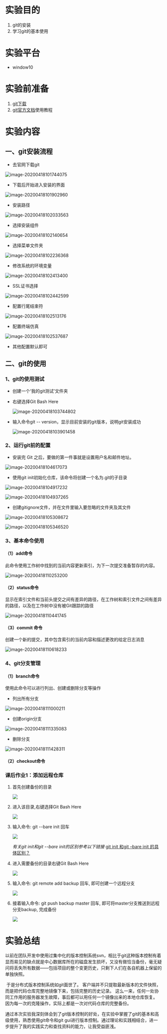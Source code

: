 # 实验目的

1. git的安装
2. 学习git的基本使用

# 实验平台

* window10

# 实验前准备

1. [git下载](https://git-scm.com/download/win)
2. [git官方文档](https://git-scm.com/doc)使用教程

# 实验内容

## 一、git安装流程

* 去官网下载git

![image-20200418101744075](E:/MyStudyRes/school/体系结构/实验一git的使用/imgs/image-20200418101744075.png)

* 下载后开始进入安装的界面

![image-20200418101902960](E:/MyStudyRes/school/体系结构/实验一git的使用/imgs/image-20200418101902960.png)

* 安装路径

![image-20200418102033563](E:/MyStudyRes/school/体系结构/实验一git的使用/imgs/image-20200418102033563.png)

* 选择安装组件

![image-20200418102140654](E:/MyStudyRes/school/体系结构/实验一git的使用/imgs/image-20200418102140654.png)

* 选择菜单文件夹

![image-20200418102236368](E:/MyStudyRes/school/体系结构/实验一git的使用/imgs/image-20200418102236368.png)

* 修改系统的环境变量

![image-20200418102413400](E:/MyStudyRes/school/体系结构/实验一git的使用/imgs/image-20200418102413400.png)

* SSL证书选择

![image-20200418102442599](E:/MyStudyRes/school/体系结构/实验一git的使用/imgs/image-20200418102442599.png)

* 配置行尾结束符

![image-20200418102513176](E:/MyStudyRes/school/体系结构/实验一git的使用/imgs/image-20200418102513176.png)

* 配置终端仿真

![image-20200418102537687](E:/MyStudyRes/school/体系结构/实验一git的使用/imgs/image-20200418102537687.png)

* 其他配置默认即可

## 二、git的使用

### 1、git的使用测试

* 创建一个‘我的git测试’文件夹

* 右键选择Git Bash Here

  ![image-20200418103744802](E:/MyStudyRes/school/体系结构/实验一git的使用/imgs/image-20200418103744802.png)

* 输入命令git -- version，显示目前安装的git版本，说明git安装成功

  ![image-20200418103901458](E:/MyStudyRes/school/体系结构/实验一git的使用/imgs/image-20200418103901458.png)

### 2、运行git前的配置

* 安装完 Git 之后，要做的第一件事就是设置用户名和邮件地址。

![image-20200418104617073](E:/MyStudyRes/school/体系结构/实验一git的使用/imgs/image-20200418104617073.png)

* 使用git init初始化仓库，该命令将创建一个名为.git的子目录

![image-20200418104917232](E:/MyStudyRes/school/体系结构/实验一git的使用/imgs/image-20200418104917232.png)

![image-20200418104937265](E:/MyStudyRes/school/体系结构/实验一git的使用/imgs/image-20200418104937265.png)

* 创建gitignore文件，并在文件里输入要忽略的文件夹及其文件

![image-20200418105308672](E:/MyStudyRes/school/体系结构/实验一git的使用/imgs/image-20200418105308672.png)

![image-20200418105346520](E:/MyStudyRes/school/体系结构/实验一git的使用/imgs/image-20200418105346520.png)

### 3、基本命令使用

#### （1）add命令

此命令使用工作树中找到的当前内容更新索引，为下一次提交准备暂存的内容。

![image-20200418110253200](E:/MyStudyRes/school/体系结构/实验一git的使用/imgs/image-20200418110253200.png)

#### （2）status命令

显示在索引文件和当前头提交之间有差异的路径，在工作树和索引文件之间有差异的路径，以及在工作树中没有被Git跟踪的路径

![image-20200418110441745](E:/MyStudyRes/school/体系结构/实验一git的使用/imgs/image-20200418110441745.png)

#### （3）commit 命令

创建一个新的提交，其中包含索引的当前内容和描述更改的给定日志消息

![image-20200418110618233](E:/MyStudyRes/school/体系结构/实验一git的使用/imgs/image-20200418110618233.png)

### 4、git分支管理

#### （1）branch命令

使用此命令可以进行列出、创建或删除分支等操作

* 列出所有分支

![image-20200418111000211](E:/MyStudyRes/school/体系结构/实验一git的使用/imgs/image-20200418111000211.png)

* 创建origin分支

![image-20200418111335083](E:/MyStudyRes/school/体系结构/实验一git的使用/imgs/image-20200418111335083.png)

* 删除分支

![image-20200418111428311](E:/MyStudyRes/school/体系结构/实验一git的使用/imgs/image-20200418111428311.png)

#### （2）checkout命令



### 课后作业1：添加远程仓库

1. 首先创建备份的目录

   ![](E:/MyStudyRes/school/体系结构/3117005005+张润发+体系结构/第二次课内容/imgs/Snipaste_2020-04-15_15-10-32.png)

2. 进入该目录,右键选择Git Bash Here

   ![](E:/MyStudyRes/school/体系结构/3117005005+张润发+体系结构/第二次课内容/imgs/Snipaste_2020-04-15_15-12-39.png)

3. 输入命令: git --bare init 回车

   ![](E:/MyStudyRes/school/体系结构/3117005005+张润发+体系结构/第二次课内容/imgs/Snipaste_2020-04-15_15-14-01.png)

   *有关git init和git --bare init的区别参考以下链接*
   [git init 和git –bare init 的具体区别？](http://blog.haohtml.com/archives/12265)

4. 进入需要备份的目录右键Git Bash Here

   ![](E:/MyStudyRes/school/体系结构/3117005005+张润发+体系结构/第二次课内容/imgs/Snipaste_2020-04-15_15-21-46.png)

5. 输入命令: git remote add backup <url> 回车, 即可创建一个远程分支

   ![](E:/MyStudyRes/school/体系结构/3117005005+张润发+体系结构/第二次课内容/imgs/Snipaste_2020-04-15_15-28-24.png)

6. 接着输入命令: git push backup master 回车, 即可将master分支推送到远程分支backup, 完成备份

   ![](E:/MyStudyRes/school/体系结构/实验一git的使用/imgs/Snipaste_2020-04-15_15-31-23.png)

# 实验总结

​	以前在团队开发中使用过集中化的版本控制系统svn，相比于git这种版本控制有着显而易见的缺点就是中心数据库所在的磁盘发生损坏，又没有做恰当备份，毫无疑问将丢失所有数据——包括项目的整个变更历史，只剩下人们在各自机器上保留的单独快照。

​	于是分布式版本控制系统如git面世了。 客户端并不只提取最新版本的文件快照， 而是把代码仓库完整地镜像下来，包括完整的历史记录。 这么一来，任何一处协同工作用的服务器发生故障，事后都可以用任何一个镜像出来的本地仓库恢复。 因为每一次的克隆操作，实际上都是一次对代码仓库的完整备份。

​	通过本次实验我深刻体会到了git版本控制的好处，在实验中掌握了git的基本和高级使用，熟悉使用git命令和git gui进行版本控制。通过理论和实践相结合，进一步提升了我的实践实力和查找资料的能力，让我受益匪浅。



